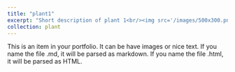 ```yaml
---
title: "plant1"
excerpt: "Short description of plant 1<br/><img src='/images/500x300.png'>"
collection: plant
---
```


This is an item in your portfolio. It can be have images or nice text. If you name the file .md, it will be parsed as markdown. If you name the file .html, it will be parsed as HTML. 

